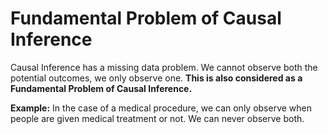 # Fundamental Problem of Causal Inference

Causal Inference has a missing data problem. We cannot observe both the potential outcomes, we only observe one. **This is also considered as a Fundamental Problem of Causal Inference.** 

**Example:** In the case of a medical procedure, we can only observe when people are given medical treatment or not. We can never observe both. 

